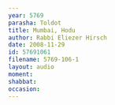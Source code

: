 ```yaml
---
year: 5769
parasha: Toldot
title: Mumbai, Hodu
author: Rabbi Eliezer Hirsch
date: 2008-11-29
id: 57691061
filename: 5769-106-1
layout: audio
moment: 
shabbat: 
occasion: 
---
```

